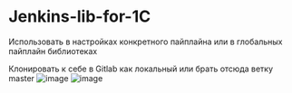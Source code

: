﻿# Jenkins-lib-for-1C

Использовать в настройках конкретного пайплайна или в глобальных пайплайн библиотеках

Клонировать к себе в Gitlab как локальный или брать отсюда ветку master
![image](https://user-images.githubusercontent.com/110767375/224949602-c7c6b0f6-e614-4920-b831-12775c16286d.png)
![image](https://user-images.githubusercontent.com/110767375/224949708-25ecfeb2-5ef5-4ecf-9385-f1d85526e068.png)
